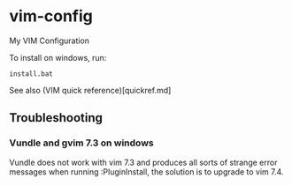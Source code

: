 # vim-config
My VIM Configuration

To install on windows, run:
```
install.bat
```

See also (VIM quick reference)[quickref.md]

## Troubleshooting
### Vundle and gvim 7.3 on windows
Vundle does not work with vim 7.3 and produces all sorts of strange error
messages when running :PluginInstall, the solution is to upgrade to vim 7.4.
